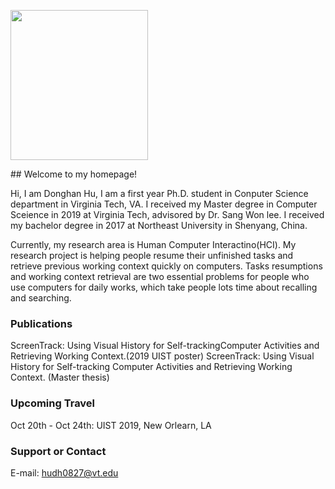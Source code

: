 
<p>
    <img src="/master/puffin.jpeg" width="220" height="240" />
</p>
## Welcome to my homepage!

Hi, I am Donghan Hu, I am a first year Ph.D. student in Conputer Science department in Virginia Tech, VA. I received my Master degree in Computer Sceience in 2019 at Virginia Tech, advisored by Dr. Sang Won lee. I received my bachelor degree in 2017 at Northeast University in Shenyang, China.

Currently, my research area is Human Computer Interactino(HCI). My research project is helping people resume their unfinished tasks and retrieve previous working context quickly on computers. Tasks resumptions and working context retrieval are two essential problems for people who use computers for daily works, which take people lots time about recalling and searching. 

### Publications

ScreenTrack: Using Visual History for Self-trackingComputer Activities and Retrieving Working Context.(2019 UIST poster)
ScreenTrack: Using Visual History for Self-tracking Computer Activities and Retrieving Working Context. (Master thesis)


### Upcoming Travel
Oct 20th - Oct 24th: UIST 2019, New Orlearn, LA

### Support or Contact

E-mail: hudh0827@vt.edu
